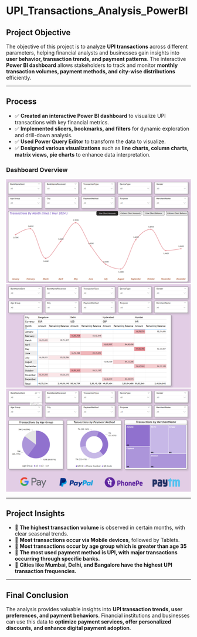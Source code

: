 # UPI_Transactions_Analysis_PowerBI

## Project Objective  
The objective of this project is to analyze **UPI transactions** across different parameters, helping financial analysts and businesses gain insights into **user behavior, transaction trends, and payment patterns**. The interactive **Power BI dashboard** allows stakeholders to track and monitor **monthly transaction volumes, payment methods, and city-wise distributions** efficiently.  

---

## Process  
- ✅ **Created an interactive Power BI dashboard** to visualize UPI transactions with key financial metrics.  
- ✅ **Implemented slicers, bookmarks, and filters** for dynamic exploration and drill-down analysis.  
- ✅ **Used Power Query Editor** to transform the data to visualize.  
- ✅ **Designed various visualizations** such as **line charts, column charts, matrix views, pie charts** to enhance data interpretation.  

### **Dashboard Overview**
![UPI Dashboard Overview](images/dashboard_1.png)
![UPI Dashboard Overview](images/dashboard_2.png)
![UPI Dashboard Overview](images/dashboard_3.png)

---

## Project Insights  
- 📌 **The highest transaction volume** is observed in certain months, with clear seasonal trends.  
- 📌 **Most transactions occur via Mobile devices**, followed by Tablets.  
- 📌 **Most transactions occur by age group which is greater than age 35**  
- 📌 **The most used payment method is UPI, with major transactions occurring through specific banks.**  
- 📌 **Cities like Mumbai, Delhi, and Bangalore have the highest UPI transaction frequencies.**  

---

## Final Conclusion  
The analysis provides valuable insights into **UPI transaction trends, user preferences, and payment behaviors**. Financial institutions and businesses can use this data to **optimize payment services, offer personalized discounts, and enhance digital payment adoption**. 
